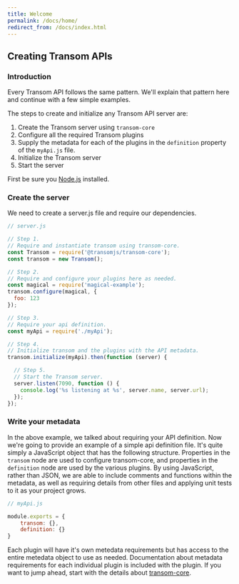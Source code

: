 ```yaml
---
title: Welcome
permalink: /docs/home/
redirect_from: /docs/index.html
---
```


## Creating Transom APIs

### Introduction

Every Transom API follows the same pattern. We'll explain that pattern here and continue with a few simple examples.

The steps to create and initialize any Transom API server are:

1. Create the Transom server using `transom-core`
2. Configure all the required Transom plugins
3. Supply the metadata for each of the plugins in the `definition` property of the `myApi.js` file.
4. Initialize the Transom server
5. Start the server

First be sure you [Node.js](http://nodejs.org/) installed.

### Create the server
We need to create a server.js file and require our dependencies.
```javascript
// server.js

// Step 1.
// Require and instantiate transom using transom-core.
const Transom = require('@transomjs/transom-core');
const transom = new Transom();

// Step 2.
// Require and configure your plugins here as needed.
const magical = require('magical-example');
transom.configure(magical, {
  foo: 123
});

// Step 3.
// Require your api definition.
const myApi = require('./myApi');

// Step 4.
// Initialize transom and the plugins with the API metadata.
transom.initialize(myApi).then(function (server) {

  // Step 5.
  // Start the Transom server.
  server.listen(7090, function () {
    console.log('%s listening at %s', server.name, server.url);
  });
});
```

### Write your metadata
In the above example, we talked about requiring your API definition. Now we're going to provide an example of a simple api definition file. It's quite simply a JavaScript object that has the following structure. Properties in the `transom` node are used to configure transom-core, and properties in the `definition` node are used by the various plugins. By using JavaScript, rather than JSON, we are able to include comments and functions within the metadata, as well as requiring details from other files and applying unit tests to it as your project grows.

```javascript
// myApi.js

module.exports = {
	transom: {},
	definition: {}
}

```

Each plugin will have it's own metedata requirements but has access to the entire metedata object to use as needed. Documentation about metadata requirements for each individual plugin is included with the plugin. If you want to jump ahead, start with the details about [transom-core](/docs/transom-core/).
